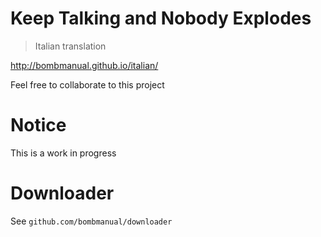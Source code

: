 Keep Talking and Nobody Explodes
================================
> Italian translation

http://bombmanual.github.io/italian/

Feel free to collaborate to this project

# Notice

This is a work in progress

# Downloader

See `github.com/bombmanual/downloader`
